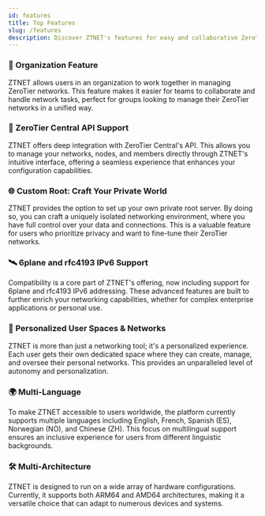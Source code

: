 ```yaml
---
id: features
title: Top Features
slug: /features
description: Discover ZTNET's features for easy and collaborative ZeroTier network management.
---
```


### 🤝 Organization Feature

ZTNET allows users in an organization to work together in managing ZeroTier networks. This feature makes it easier for teams to collaborate and handle network tasks, perfect for groups looking to manage their ZeroTier networks in a unified way.

### 🍬 ZeroTier Central API Support

ZTNET offers deep integration with ZeroTier Central's API. This allows you to manage your networks, nodes, and members directly through ZTNET's intuitive interface, offering a seamless experience that enhances your configuration capabilities.

### 🌐 Custom Root: Craft Your Private World

ZTNET provides the option to set up your own private root server. By doing so, you can craft a uniquely isolated networking environment, where you have full control over your data and connections. This is a valuable feature for users who prioritize privacy and want to fine-tune their ZeroTier networks.

### 🛰️ 6plane and rfc4193 IPv6 Support

Compatibility is a core part of ZTNET's offering, now including support for 6plane and rfc4193 IPv6 addressing. These advanced features are built to further enrich your networking capabilities, whether for complex enterprise applications or personal use.

### 🚀 Personalized User Spaces & Networks

ZTNET is more than just a networking tool; it's a personalized experience. Each user gets their own dedicated space where they can create, manage, and oversee their personal networks. This provides an unparalleled level of autonomy and personalization.

### 🌍 Multi-Language

To make ZTNET accessible to users worldwide, the platform currently supports multiple languages including English, French, Spanish (ES), Norwegian (NO), and Chinese (ZH). This focus on multilingual support ensures an inclusive experience for users from different linguistic backgrounds.

### 🛠️ Multi-Architecture

ZTNET is designed to run on a wide array of hardware configurations. Currently, it supports both ARM64 and AMD64 architectures, making it a versatile choice that can adapt to numerous devices and systems.


